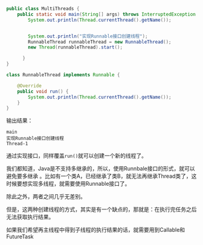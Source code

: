 
```java
public class MultiThreads {
    public static void main(String[] args) throws InterruptedException {
        System.out.println(Thread.currentThread().getName());


        System.out.println("实现Runnable接口创建线程");
        RunnableThread runnableThread = new RunnableThread();
        new Thread(runnableThread).start();

      }
}

class RunnableThread implements Runnable {

    @Override
    public void run() {
        System.out.println(Thread.currentThread().getName());
    }
}
```
    

输出结果：

    main
    实现Runnable接口创建线程
    Thread-1
    

通过实现接口，同样覆盖`run()`就可以创建一个新的线程了。

我们都知道，Java是不支持多继承的，所以，使用Runnbale接口的形式，就可以避免要多继承 。比如有一个类A，已经继承了类B，就无法再继承Thread类了，这时候要想实现多线程，就需要使用Runnable接口了。

除此之外，两者之间几乎无差别。

但是，这两种创建线程的方式，其实是有一个缺点的，那就是：在执行完任务之后无法获取执行结果。

如果我们希望再主线程中得到子线程的执行结果的话，就需要用到Callable和FutureTask
